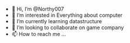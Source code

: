 - 👋 Hi, I’m @Northy007
- 👀 I’m interested in Everything about computer
- 🌱 I’m currently learning datastructure
- 💞️ I’m looking to collaborate on game company
- 📫 How to reach me ...

<!---
Northy007/Northy007 is a ✨ special ✨ repository because its `README.md` (this file) appears on your GitHub profile.
You can click the Preview link to take a look at your changes.
--->
